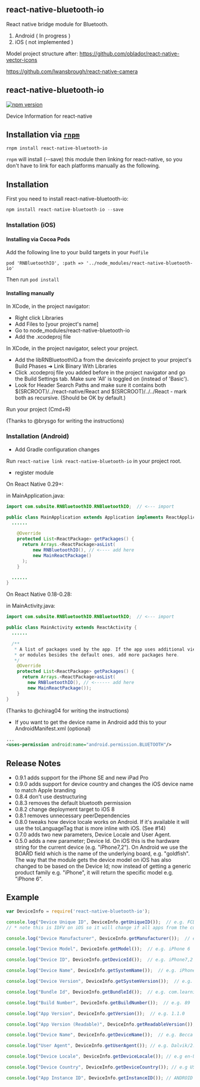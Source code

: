 ## react-native-bluetooth-io

React native bridge module for Bluetooth.

1. Android ( In progress )
2. iOS ( not implemented )

Model project structure after:
https://github.com/oblador/react-native-vector-icons

https://github.com/lwansbrough/react-native-camera

## react-native-bluetooth-io

[![npm version](https://badge.fury.io/js/react-native-bluetooth-io@2x.png)](http://badge.fury.io/js/react-native-bluetooth-io)

Device Information for react-native

## Installation via [`rnpm`](https://github.com/rnpm/rnpm)

```shell
rnpm install react-native-bluetooth-io
```

`rnpm` will install (--save) this module then linking for react-native, so you don't have to link for each platforms manually as the following.

## Installation

First you need to install react-native-bluetooth-io:

```javascript
npm install react-native-bluetooth-io --save
```

### Installation (iOS)

#### Installing via Cocoa Pods
Add the following line to your build targets in your `Podfile`

`pod 'RNBluetoothIO', :path => '../node_modules/react-native-bluetooth-io'`

Then run `pod install`

#### Installing manually

In XCode, in the project navigator:
- Right click Libraries
- Add Files to [your project's name]
- Go to node_modules/react-native-bluetooth-io
- Add the .xcodeproj file

In XCode, in the project navigator, select your project.
- Add the libRNBluetoothIO.a from the deviceinfo project to your project's Build Phases ➜ Link Binary With Libraries
- Click .xcodeproj file you added before in the project navigator and go the Build Settings tab. Make sure 'All' is toggled on (instead of 'Basic').
- Look for Header Search Paths and make sure it contains both $(SRCROOT)/../react-native/React and $(SRCROOT)/../../React - mark both as recursive. (Should be OK by default.)

Run your project (Cmd+R)

(Thanks to @brysgo for writing the instructions)

### Installation (Android)

* Add Gradle configuration changes

Run `react-native link react-native-bluetooth-io` in your project root.

* register module

On React Native 0.29+:

in MainApplication.java:

```java
import com.subsite.RNBluetoothIO.RNBluetoothIO;  // <--- import

public class MainApplication extends Application implements ReactApplication {
  ......

    @Override
    protected List<ReactPackage> getPackages() {
      return Arrays.<ReactPackage>asList(
          new RNBluetoothIO(), // <---- add here
          new MainReactPackage()
      );
    }

  ......
}
```


On React Native 0.18-0.28:

in MainActivity.java:

```java
import com.subsite.RNBluetoothIO.RNBluetoothIO;  // <--- import

public class MainActivity extends ReactActivity {
  ......

  /**
   * A list of packages used by the app. If the app uses additional views
   * or modules besides the default ones, add more packages here.
   */
    @Override
    protected List<ReactPackage> getPackages() {
      return Arrays.<ReactPackage>asList(
        new RNBluetoothIO(), // <------ add here
        new MainReactPackage());
    }
}
```

(Thanks to @chirag04 for writing the instructions)

* If you want to get the device name in Android add this to your AndroidManifest.xml (optional)

```xml
...
<uses-permission android:name="android.permission.BLUETOOTH"/>
```

## Release Notes

 * 0.9.1 adds support for the iPhone SE and new iPad Pro
 * 0.9.0 adds support for device country and changes the iOS device name to match Apple branding
 * 0.8.4 don't use destructuring
 * 0.8.3 removes the default bluetooth permission
 * 0.8.2 change deployment target to iOS 8
 * 0.8.1 removes unnecessary peerDependencies
 * 0.8.0 tweaks how device locale works on Android. If it's available it will use the toLanguageTag that is more inline with iOS. (See #14)
 * 0.7.0 adds two new parameters, Device Locale and User Agent.
 * 0.5.0 adds a new parameter; Device Id. On iOS this is the hardware string for the current device (e.g. "iPhone7,2"). On Android we use the BOARD field which is the name of the underlying board, e.g. "goldfish". The way that the module gets the device model on iOS has also changed to be based on the Device Id; now instead of getting a generic product family e.g. "iPhone", it will return the specific model e.g. "iPhone 6".

## Example

```js
var DeviceInfo = require('react-native-bluetooth-io');

console.log("Device Unique ID", DeviceInfo.getUniqueID());  // e.g. FCDBD8EF-62FC-4ECB-B2F5-92C9E79AC7F9
// * note this is IDFV on iOS so it will change if all apps from the current apps vendor have been previously uninstalled

console.log("Device Manufacturer", DeviceInfo.getManufacturer());  // e.g. Apple

console.log("Device Model", DeviceInfo.getModel());  // e.g. iPhone 6

console.log("Device ID", DeviceInfo.getDeviceId());  // e.g. iPhone7,2 / or the board on Android e.g. goldfish

console.log("Device Name", DeviceInfo.getSystemName());  // e.g. iPhone OS

console.log("Device Version", DeviceInfo.getSystemVersion());  // e.g. 9.0

console.log("Bundle Id", DeviceInfo.getBundleId());  // e.g. com.learnium.mobile

console.log("Build Number", DeviceInfo.getBuildNumber());  // e.g. 89

console.log("App Version", DeviceInfo.getVersion());  // e.g. 1.1.0

console.log("App Version (Readable)", DeviceInfo.getReadableVersion());  // e.g. 1.1.0.89

console.log("Device Name", DeviceInfo.getDeviceName());  // e.g. Becca's iPhone 6

console.log("User Agent", DeviceInfo.getUserAgent()); // e.g. Dalvik/2.1.0 (Linux; U; Android 5.1; Google Nexus 4 - 5.1.0 - API 22 - 768x1280 Build/LMY47D)

console.log("Device Locale", DeviceInfo.getDeviceLocale()); // e.g en-US

console.log("Device Country", DeviceInfo.getDeviceCountry()); // e.g US

console.log("App Instance ID", DeviceInfo.getInstanceID()); // ANDROID ONLY - see https://developers.google.com/instance-id/
```
